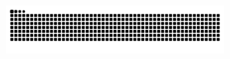 ![GitHub Snake](https://raw.githubusercontent.com/leonidimeev/leonidimeev/output/github-contribution-grid-snake.svg)

